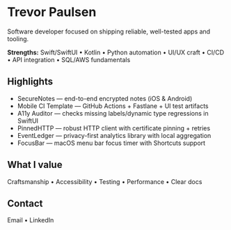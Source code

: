 
# Trevor Paulsen
Software developer focused on shipping reliable, well-tested apps and tooling.

**Strengths:** Swift/SwiftUI • Kotlin • Python automation • UI/UX craft • CI/CD • API integration • SQL/AWS fundamentals

## Highlights
- SecureNotes — end-to-end encrypted notes (iOS & Android)
- Mobile CI Template — GitHub Actions + Fastlane + UI test artifacts
- A11y Auditor — checks missing labels/dynamic type regressions in SwiftUI
- PinnedHTTP — robust HTTP client with certificate pinning + retries
- EventLedger — privacy-first analytics library with local aggregation
- FocusBar — macOS menu bar focus timer with Shortcuts support

## What I value
Craftsmanship • Accessibility • Testing • Performance • Clear docs

## Contact
Email • LinkedIn
